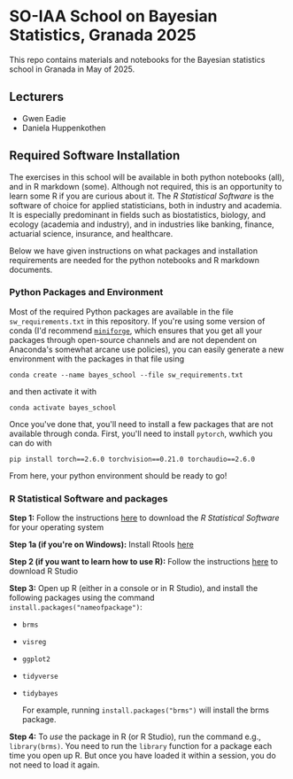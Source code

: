 # SO-IAA School on Bayesian Statistics, Granada 2025

This repo contains materials and notebooks for the Bayesian statistics school in Granada in May of 2025. 

## Lecturers
* Gwen Eadie
* Daniela Huppenkothen

## Required Software Installation

The exercises in this school will be available in both python notebooks (all), and in R markdown (some). Although not required, this is an opportunity to learn some R if you are curious about it. The *R Statistical Software* is the software of choice for applied statisticians, both in industry and academia. It is especially predominant in fields such as biostatistics, biology, and ecology (academia and industry), and in industries like banking, finance, actuarial science, insurance, and healthcare.

Below we have given instructions on what packages and installation requirements are needed for the python notebooks and R markdown documents. 
### Python Packages and Environment

Most of the required Python packages are available in the file `sw_requirements.txt` in this repository. If you're using some version of conda (I'd recommend [`miniforge`](https://github.com/conda-forge/miniforge), which ensures that you get all your packages through open-source channels and are not dependent on Anaconda's somewhat arcane use policies), you can easily generate a new environment with the packages in that file using

```
conda create --name bayes_school --file sw_requirements.txt  
```

and then activate it with 

```
conda activate bayes_school
```

Once you've done that, you'll need to install a few packages that are not available through conda. First, you'll need to install `pytorch`, wwhich you can do with

```
pip install torch==2.6.0 torchvision==0.21.0 torchaudio==2.6.0
```

From here, your python environment should be ready to go!

### R Statistical Software and packages

**Step 1:** Follow the instructions [here](https://ftp.cixug.es/CRAN/) to download the *R Statistical Software* for your operating system

**Step 1a (if you're on Windows):** Install Rtools [here](https://cran.r-project.org/bin/windows/Rtools/rtools45/rtools.html)

**Step 2 (if you want to learn how to use R):** Follow the instructions [here](https://posit.co/download/rstudio-desktop/) to download R Studio 

**Step 3:** Open up R (either in a console or in R Studio), and install the following packages using the command `install.packages("nameofpackage")`:

- `brms`
- `visreg`
- `ggplot2`
- `tidyverse`
- `tidybayes`

  For example, running `install.packages("brms")` will install the brms package.

**Step 4:** To _use_ the package in R (or R Studio), run the command e.g., `library(brms)`. You need to run the `library` function for a package each time you open up R. But once you have loaded it within a session, you do not need to load it again.

